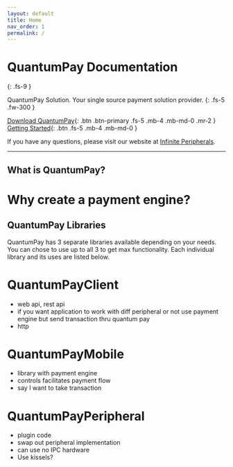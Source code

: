 ```yaml
---
layout: default
title: Home
nav_order: 1
permalink: /
---
```


# QuantumPay Documentation
{: .fs-9 }

QuantumPay Solution. Your single source payment solution provider. 
{: .fs-5 .fw-300 }

[Download QuantumPay](https://github.com/InfinitePeripherals/QuantumPay/releases){: .btn .btn-primary .fs-5 .mb-4 .mb-md-0 .mr-2 } [Getting Started](https://infiniteperipherals.github.io/QuantumPay/getting-started){: .btn .fs-5 .mb-4 .mb-md-0 }


If you have any questions, please visit our website at [Infinite Peripherals](https://ipcmobile.com/products/quantumpay-solution).

---

## What is QuantumPay?

# Why create a payment engine?


## QuantumPay Libraries
QuantumPay has 3 separate libraries available depending on your needs. You can chose to use up to all 3 to get max functionality. Each individual library and its uses are listed below.

# QuantumPayClient
- web api, rest api
- if you want application to work with diff peripheral or not use payment engine but send transaction thru quantum pay
- http

# QuantumPayMobile
- library with payment engine
- controls facilitates payment flow
- say I want to take transaction

# QuantumPayPeripheral
- plugin code
- swap out peripheral implementation
- can use no IPC hardware
- Use kissels?
